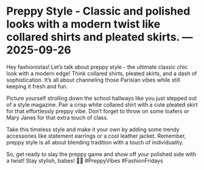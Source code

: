 # Preppy Style - Classic and polished looks with a modern twist like collared shirts and pleated skirts. — 2025-09-26

Hey fashionistas! Let’s talk about preppy style - the ultimate classic chic look with a modern edge! Think collared shirts, pleated skirts, and a dash of sophistication. It’s all about channeling those Parisian vibes while still keeping it fresh and fun.

Picture yourself strolling down the school hallways like you just stepped out of a style magazine. Pair a crisp white collared shirt with a cute pleated skirt for that effortlessly preppy vibe. Don’t forget to throw on some loafers or Mary Janes for that extra touch of class.

Take this timeless style and make it your own by adding some trendy accessories like statement earrings or a cool leather jacket. Remember, preppy style is all about blending tradition with a touch of individuality.

So, get ready to slay the preppy game and show off your polished side with a twist! Stay stylish, babes! 💋✨ #PreppyVibes #FashionFridays